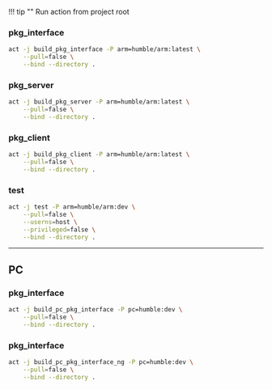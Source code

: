 
!!! tip ""
    Run action from project root
     

### pkg_interface
```bash
act -j build_pkg_interface -P arm=humble/arm:latest \
    --pull=false \
    --bind --directory . 
```


### pkg_server
```bash
act -j build_pkg_server -P arm=humble/arm:latest \
    --pull=false \
    --bind --directory . 
```

### pkg_client
```bash
act -j build_pkg_client -P arm=humble/arm:latest \
    --pull=false \
    --bind --directory . 
```

### test
```bash
act -j test -P arm=humble/arm:dev \
    --pull=false \
    --userns=host \
    --privileged=false \
    --bind --directory . 
```

---

## PC

### pkg_interface
```bash
act -j build_pc_pkg_interface -P pc=humble:dev \
    --pull=false \
    --bind --directory . 
```

### pkg_interface
```bash
act -j build_pc_pkg_interface_ng -P pc=humble:dev \
    --pull=false \
    --bind --directory . 
```